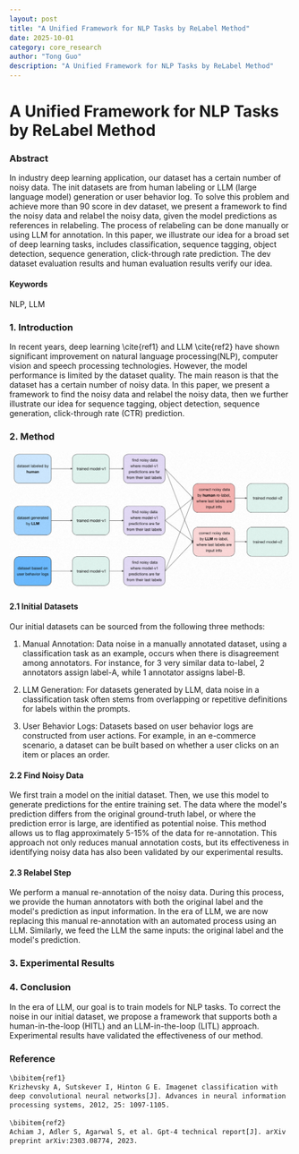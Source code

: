 ```yaml
---
layout: post
title: "A Unified Framework for NLP Tasks by ReLabel Method"
date: 2025-10-01
category: core_research
author: "Tong Guo"
description: "A Unified Framework for NLP Tasks by ReLabel Method"
---
```



# A Unified Framework for NLP Tasks by ReLabel Method

### Abstract
In industry deep learning application, our dataset has a certain number of noisy data. The init datasets are from human labeling or LLM (large language model) generation or user behavior log.
To solve this problem and achieve more than 90 score in dev dataset, we present a framework to find the noisy data and relabel the noisy data, 
given the model predictions as references in relabeling. The process of relabeling can be done manually or using LLM for annotation.
In this paper, we illustrate our idea for a broad set of deep learning tasks, includes classification, sequence tagging, object detection, sequence generation, 
click-through rate prediction. The dev dataset evaluation results and human evaluation results verify our idea.

#### Keywords
NLP, LLM

### 1. Introduction

In recent years, deep learning \cite{ref1} and LLM \cite{ref2} have shown significant improvement on natural language processing(NLP), 
computer vision and speech processing technologies. However, the model performance is limited by the dataset quality. 
The main reason is that the dataset has a certain number of noisy data. 
In this paper, we present a framework to find the noisy data and relabel the noisy data, 
then we further illustrate our idea for sequence tagging, object detection, sequence generation, click-through rate (CTR) prediction.

### 2. Method
![fig1](/assets/png/unified-nlp/fig1.png)

#### 2.1 Initial Datasets

Our initial datasets can be sourced from the following three methods:

1) Manual Annotation: Data noise in a manually annotated dataset, using a classification task as an example, occurs when there is disagreement among annotators. For instance, for 3 very similar data to-label, 2 annotators assign label-A, while 1 annotator assigns label-B.

2) LLM Generation: For datasets generated by LLM, data noise in a classification task often stems from overlapping or repetitive definitions for labels within the prompts.

3) User Behavior Logs: Datasets based on user behavior logs are constructed from user actions. For example, in an e-commerce scenario, a dataset can be built based on whether a user clicks on an item or places an order.

#### 2.2 Find Noisy Data

We first train a model on the initial dataset. Then, we use this model to generate predictions for the entire training set. The data where the model's prediction differs from the original ground-truth label, or where the prediction error is large, are identified as potential noise. This method allows us to flag approximately 5-15% of the data for re-annotation. This approach not only reduces manual annotation costs, but its effectiveness in identifying noisy data has also been validated by our experimental results.


#### 2.3 Relabel Step

We perform a manual re-annotation of the noisy data. During this process, we provide the human annotators with both the original label and the model's prediction as input information. In the era of LLM, we are now replacing this manual re-annotation with an automated process using an LLM. Similarly, we feed the LLM the same inputs: the original label and the model's prediction.

### 3. Experimental Results


### 4. Conclusion
In the era of LLM, our goal is to train models for NLP tasks. To correct the noise in our initial dataset, we propose a framework that supports both a human-in-the-loop (HITL) and an LLM-in-the-loop (LITL) approach. Experimental results have validated the effectiveness of our method.


### Reference
```
\bibitem{ref1}
Krizhevsky A, Sutskever I, Hinton G E. Imagenet classification with deep convolutional neural networks[J]. Advances in neural information processing systems, 2012, 25: 1097-1105.

\bibitem{ref2}
Achiam J, Adler S, Agarwal S, et al. Gpt-4 technical report[J]. arXiv preprint arXiv:2303.08774, 2023.
```

